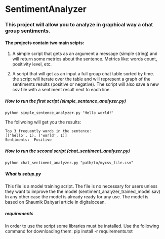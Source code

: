 # SentimentAnalyzer

### This project will allow you to analyze in graphical way a chat group sentiments.
#### The projects contain two main scipts:

1. A simple script that gets as an argument a message (simple string) and will return some metrics about the sentence.
   Metrics like: words count, positivity level, etc.
   
2. A script that will get as an input a full group chat table sorted by time. the script will iterate over the table and will represent a graph of the sentiments results (positive or negative). The script will also save a new csv file with a sentiment result next to each line.


##### How to run the first script (simple_sentence_analyzer.py)

```python simple_sentence_analyzer.py "Hello world!"```

The follwoing will get you the results:

```
Top 3 frequently words in the sentence:
[('hello', 1), ('world', 1)]
Sentiments:  Positive
```

##### How to run the second script (chat_sentiment_analyzer.py)

``` python chat_sentiment_analyzer.py "path/to/mycsv_file.csv" ```

##### What is setup.py

This file is a model training script.
The file is no necessary for users unless they want to improve the the model (sentiment_analyzer_trained_model.sav)
In any other case the model is already ready for any use.
The model is based on Shaumik Daityari article in digitalocean.

##### requirements

In order to use the script some libraries must be installed.
Use the following command for downloading them:
pip install -r requirements.txt

